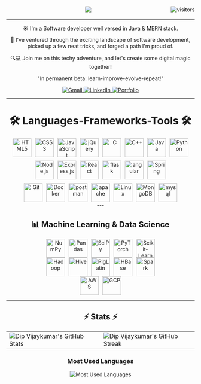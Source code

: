 <div align="center">
  <img align="right" src="https://visitor-badge.laobi.icu/badge?page_id=yourusername.yourusername&style=for-the-badge&color=0e75b6&labelColor=1a1b27" alt="visitors" />
  
<h1 align="center">
  <a href="https://git.io/typing-svg">
    <img src="https://readme-typing-svg.herokuapp.com/?lines=Hi+there!;I+am+Dip+Vijaykumar&center=true&size=30&width=500&speed=500">
  </a>
</h1>

  ---

  ☀️ I'm a Software developer well versed in Java & MERN stack.

  🚶 I've ventured through the exciting landscape of software development, picked up a few neat tricks, and forged a path I'm proud of.

  🔍💻 Join me on this techy adventure, and let's create some digital magic together!

  "In permanent beta: learn-improve-evolve-repeat!"

  <div>
    <a href="mailto:your.email@gmail.com">
      <img src="https://img.shields.io/badge/Gmail-D14836?style=for-the-badge&logo=gmail&logoColor=white" alt="Gmail" />
    </a>
    <a href="https://www.linkedin.com/in/yourusername/">
      <img src="https://img.shields.io/badge/LinkedIn-0077B5?style=for-the-badge&logo=linkedin&logoColor=white" alt="LinkedIn" />
    </a>
    <a href="https://yourportfolio.com">
      <img src="https://img.shields.io/badge/Portfolio-FF5722?style=for-the-badge&logo=todoist&logoColor=white" alt="Portfolio" />
    </a>
  </div>

  ---

  # 🛠️ Languages-Frameworks-Tools 🛠️

  <div style="display: flex; flex-wrap: wrap; justify-content: center; align-items: center; gap: 10px;">
    <img src="https://cdn.jsdelivr.net/gh/devicons/devicon/icons/html5/html5-original.svg" width="50" height="50" alt="HTML5" />
    <img src="https://cdn.jsdelivr.net/gh/devicons/devicon/icons/css3/css3-original.svg" width="50" height="50" alt="CSS3" />
    <img src="https://cdn.jsdelivr.net/gh/devicons/devicon/icons/javascript/javascript-original.svg" width="50" height="50" alt="JavaScript" />
    <img src="https://cdn.jsdelivr.net/gh/devicons/devicon/icons/jquery/jquery-original.svg" width="50" height="50" alt="jQuery" />
    <img src="https://cdn.jsdelivr.net/gh/devicons/devicon/icons/c/c-original.svg" width="50" height="50" alt="C" />
    <img src="https://cdn.jsdelivr.net/gh/devicons/devicon/icons/cplusplus/cplusplus-original.svg" width="50" height="50" alt="C++" />
    <img src="https://cdn.jsdelivr.net/gh/devicons/devicon/icons/java/java-original.svg" width="50" height="50" alt="Java" />
    <img src="https://cdn.jsdelivr.net/gh/devicons/devicon/icons/python/python-original.svg" width="50" height="50" alt="Python" />
  </div>
  
  <div style="display: flex; flex-wrap: wrap; justify-content: center; align-items: center; gap: 10px; margin-top: 10px;">
    <img src="https://cdn.jsdelivr.net/gh/devicons/devicon/icons/nodejs/nodejs-original.svg" width="50" height="50" alt="Node.js" />
    <img src="https://cdn.jsdelivr.net/gh/devicons/devicon/icons/express/express-original.svg" width="50" height="50" alt="Express.js" background-color="white" border-radius: 5px; padding: 5px;" />
    <img src="https://cdn.jsdelivr.net/gh/devicons/devicon/icons/react/react-original.svg" width="50" height="50" alt="React" />
    <img src="https://cdn.jsdelivr.net/gh/devicons/devicon/icons/flask/flask-original.svg" width="50" height="50" alt="flask" />
    <img src="https://cdn.jsdelivr.net/gh/devicons/devicon/icons/angular/angular-original.svg" width="50" height="50" alt="angular" />
    <img src="https://cdn.jsdelivr.net/gh/devicons/devicon/icons/spring/spring-original.svg" width="50" height="50" alt="Spring" />
  </div>

<div style="display: flex; flex-wrap: wrap; justify-content: center; align-items: center; gap: 10px; margin-top: 10px;">
    <img src="https://cdn.jsdelivr.net/gh/devicons/devicon/icons/git/git-original.svg" width="50" height="50" alt="Git" />
    <img src="https://cdn.jsdelivr.net/gh/devicons/devicon/icons/docker/docker-original.svg" width="50" height="50" alt="Docker" />
    <img src="https://cdn.jsdelivr.net/gh/devicons/devicon/icons/postman/postman-original.svg" width="50" height="50" alt="postman" />
    <img src="https://cdn.jsdelivr.net/gh/devicons/devicon/icons/apache/apache-original.svg" width="50" height="50" alt="apache" />
    <img src="https://cdn.jsdelivr.net/gh/devicons/devicon/icons/linux/linux-original.svg" width="50" height="50" alt="Linux" />
    <img src="https://cdn.jsdelivr.net/gh/devicons/devicon/icons/mongodb/mongodb-original.svg" width="50" height="50" alt="MongoDB" />
    <img src="https://cdn.jsdelivr.net/gh/devicons/devicon/icons/mysql/mysql-original.svg" width="50" height="50" alt="mysql" />
  </div>
  ---
  
## 📊 Machine Learning & Data Science  
<div align="center" style="display: flex; flex-wrap: wrap; justify-content: center; align-items: center; gap: 10px;">
  <img src="https://cdn.jsdelivr.net/gh/devicons/devicon/icons/numpy/numpy-original.svg" width="50" height="50" alt="NumPy" />
  <img src="https://cdn.jsdelivr.net/gh/devicons/devicon/icons/pandas/pandas-original.svg" width="50" height="50" alt="Pandas" />
  <img src="https://cdn.jsdelivr.net/gh/devicons/devicon/icons/scipy/scipy-original.svg" width="50" height="50" alt="SciPy" />
  <img src="https://cdn.jsdelivr.net/gh/devicons/devicon/icons/pytorch/pytorch-original.svg" width="50" height="50" alt="PyTorch" />
  <img src="https://cdn.jsdelivr.net/gh/devicons/devicon/icons/scikitlearn/scikitlearn-original.svg" width="50" height="50" alt="Scikit-Learn" />
</div>

<div align="center" style="display: flex; flex-wrap: wrap; justify-content: center; align-items: center; gap: 10px;">
  <img src="https://cdn.jsdelivr.net/gh/devicons/devicon/icons/hadoop/hadoop-original.svg" width="50" height="50" alt="Hadoop" />
  <img src="https://cdn.jsdelivr.net/gh/devicons/devicon/icons/hive/hive-original.svg" width="50" height="50" alt="Hive" />
  <img src="https://cdn.jsdelivr.net/gh/devicons/devicon/icons/piglatin/piglatin-original.svg" width="50" height="50" alt="PigLatin" />
  <img src="https://cdn.jsdelivr.net/gh/devicons/devicon/icons/hbase/hbase-original.svg" width="50" height="50" alt="HBase" />
  <img src="https://cdn.jsdelivr.net/gh/devicons/devicon/icons/spark/spark-original.svg" width="50" height="50" alt="Spark" />
</div>

<div align="center" style="display: flex; flex-wrap: wrap; justify-content: center; align-items: center; gap: 10px;">
  <img src="https://cdn.jsdelivr.net/gh/devicons/devicon/icons/amazonwebservices/amazonwebservices-original.svg" width="50" height="50" alt="AWS" />
  <img src="https://cdn.jsdelivr.net/gh/devicons/devicon/icons/googlecloud/googlecloud-original.svg" width="50" height="50" alt="GCP" />
</div>

  ---
  ## ⚡ Stats ⚡

<div align="center">
  <table>
    <tr>
      <td width="50%">
        <img src="https://github-readme-stats.vercel.app/api?username=Dip3102001&show_icons=true&count_private=true&hide_border=true&title_color=00FFFF&icon_color=00FFFF&text_color=c9d1d9&bg_color=0d1117" alt="Dip Vijaykumar's GitHub Stats" />
      </td>
      <td width="50%">
        <img src="https://github-readme-streak-stats.herokuapp.com/?user=Dip3102001&theme=dark&hide_border=true&stroke=00FFFF&background=0D1117&ring=00FFFF&fire=00FFFF&currStreakNum=FFFFFF&currStreakLabel=00FFFF&sideNums=FFFFFF&sideLabels=FFFFFF" alt="Dip Vijaykumar's GitHub Streak" />
      </td>
    </tr>
  </table>
</div>

### Most Used Languages
<div align="center">
  <img src="https://github-readme-stats.vercel.app/api/top-langs/?username=Dip3102001&layout=compact&theme=dark&hide_border=true&bg_color=0d1117&title_color=00FFFF&text_color=FFFFFF" alt="Most Used Languages" />
</div>
</div>
